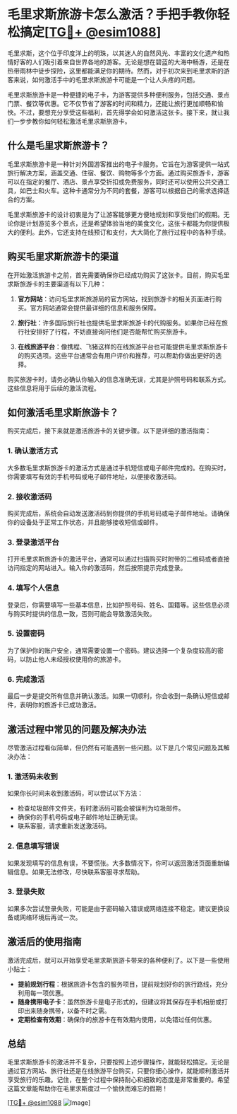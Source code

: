 # 毛里求斯旅游卡怎么激活？手把手教你轻松搞定[[TG💪+ @esim1088](https://t.me/s/esim1088)]

毛里求斯，这个位于印度洋上的明珠，以其迷人的自然风光、丰富的文化遗产和热情好客的人们吸引着来自世界各地的游客。无论是想在碧蓝的大海中畅游，还是在热带雨林中徒步探险，这里都能满足你的期待。然而，对于初次来到毛里求斯的游客来说，如何激活手中的毛里求斯旅游卡可能是一个让人头疼的问题。

毛里求斯旅游卡是一种便捷的电子卡，为游客提供多种便利服务，包括交通、景点门票、餐饮等优惠。它不仅节省了游客的时间和精力，还能让旅行更加顺畅和愉快。不过，要想充分享受这些福利，首先得学会如何激活这张卡。接下来，就让我们一步步教你如何轻松激活毛里求斯旅游卡。

## 什么是毛里求斯旅游卡？

毛里求斯旅游卡是一种针对外国游客推出的电子卡服务。它旨在为游客提供一站式旅行解决方案，涵盖交通、住宿、餐饮、购物等多个方面。通过购买旅游卡，游客可以在指定的餐厅、酒店、景点享受折扣或免费服务，同时还可以使用公共交通工具，如巴士和火车。这种卡通常分为不同的套餐，游客可以根据自己的需求选择适合的方案。

毛里求斯旅游卡的设计初衷是为了让游客能够更方便地规划和享受他们的假期。无论你是计划游览多个景点，还是希望体验当地的美食文化，这张卡都能为你提供极大的便利。此外，它还支持在线预订和支付，大大简化了旅行过程中的各种手续。

## 购买毛里求斯旅游卡的渠道

在开始激活旅游卡之前，首先需要确保你已经成功购买了这张卡。目前，购买毛里求斯旅游卡的主要渠道有以下几种：

1. **官方网站**：访问毛里求斯旅游局的官方网站，找到旅游卡的相关页面进行购买。官方网站通常会提供最详细的信息和服务保障。
   
2. **旅行社**：许多国际旅行社也提供毛里求斯旅游卡的代购服务。如果你已经在旅行社安排好了行程，不妨直接询问他们是否能帮忙购买旅游卡。

3. **在线旅游平台**：像携程、飞猪这样的在线旅游平台也可能提供毛里求斯旅游卡的购买选项。这些平台通常会有用户评价和推荐，可以帮助你做出更好的选择。

购买旅游卡时，请务必确认你输入的信息准确无误，尤其是护照号码和联系方式。这些信息将用于后续的激活流程。

## 如何激活毛里求斯旅游卡？

购买完成后，接下来就是激活旅游卡的关键步骤。以下是详细的激活指南：

### 1. 确认激活方式

大多数毛里求斯旅游卡的激活方式是通过手机短信或电子邮件完成的。在购买时，你需要填写有效的手机号码或电子邮件地址，以便接收激活码。

### 2. 接收激活码

购买完成后，系统会自动发送激活码到你提供的手机号码或电子邮件地址。请确保你的设备处于正常工作状态，并且能够接收短信或邮件。

### 3. 登录激活平台

打开毛里求斯旅游卡的激活平台，通常可以通过扫描购买时附带的二维码或者直接访问指定的网站进入。输入你的激活码，然后按照提示完成登录。

### 4. 填写个人信息

登录后，你需要填写一些基本信息，比如护照号码、姓名、国籍等。这些信息必须与购买时提供的信息一致，否则可能会导致激活失败。

### 5. 设置密码

为了保护你的账户安全，通常需要设置一个密码。建议选择一个复杂度较高的密码，以防止他人未经授权使用你的旅游卡。

### 6. 完成激活

最后一步是提交所有信息并确认激活。如果一切顺利，你会收到一条确认短信或邮件，表明你的旅游卡已成功激活。

## 激活过程中常见的问题及解决办法

尽管激活过程看似简单，但仍然有可能遇到一些问题。以下是几个常见问题及其解决办法：

### 1. 激活码未收到

如果你长时间未收到激活码，可以尝试以下方法：
- 检查垃圾邮件文件夹，有时激活码可能会被误判为垃圾邮件。
- 确保你的手机号码或电子邮件地址正确无误。
- 联系客服，请求重新发送激活码。

### 2. 信息填写错误

如果发现填写的信息有误，不要慌张。大多数情况下，你可以返回激活页面重新编辑信息。如果无法修改，尽快联系客服寻求帮助。

### 3. 登录失败

如果多次尝试登录失败，可能是由于密码输入错误或网络连接不稳定。建议更换设备或网络环境后再试一次。

## 激活后的使用指南

激活完成后，就可以开始享受毛里求斯旅游卡带来的各种便利了。以下是一些使用小贴士：

- **提前规划行程**：根据旅游卡包含的服务项目，提前规划好你的旅行路线，充分利用每一项优惠。
- **随身携带电子卡**：虽然旅游卡是电子形式的，但建议将其保存在手机相册或打印出来随身携带，以备不时之需。
- **定期检查有效期**：确保你的旅游卡在有效期内使用，以免错过任何优惠。

## 总结

毛里求斯旅游卡的激活并不复杂，只要按照上述步骤操作，就能轻松搞定。无论是通过官方网站、旅行社还是在线旅游平台购买，只要你细心操作，就能顺利激活并享受旅行的乐趣。记住，在整个过程中保持耐心和细致的态度是非常重要的。希望这篇文章能帮助你在毛里求斯度过一个愉快而难忘的假期！

[[TG💪+ @esim1088](https://t.me/s/esim1088) ![Image](https://i.postimg.cc/4NQfJmqS/Snipaste-2025-05-13-00-14-12.png)]